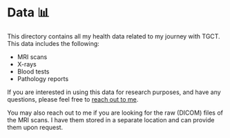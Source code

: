 # Data 📊

This directory contains all my health data related to my journey with TGCT. This data includes the following:

- MRI scans
- X-rays
- Blood tests
- Pathology reports

If you are interested in using this data for research purposes, and have any questions, please feel free to [reach out to me](https://birki.io).

You may also reach out to me if you are looking for the raw (DICOM) files of the MRI scans. I have them stored in a separate location and can provide them upon request.
